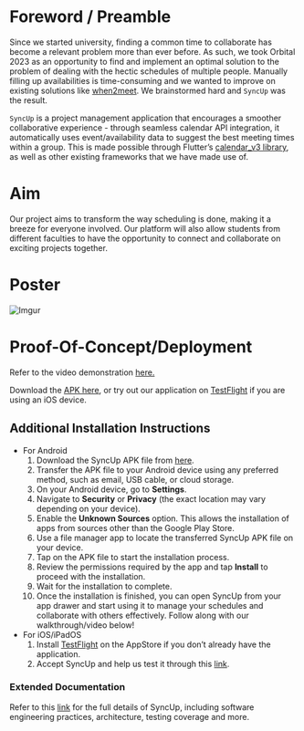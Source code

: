 # Foreword / Preamble

Since we started university, finding a common time to collaborate has become a relevant problem more than ever before. As such, we took Orbital 2023 as an opportunity to find and implement an optimal solution to the problem of dealing with the hectic schedules of multiple people. Manually filling up availabilities is time-consuming and we wanted to improve on existing solutions like [when2meet](https://www.when2meet.com/). We brainstormed hard and `SyncUp` was the result.

`SyncUp` is a project management application that encourages a smoother collaborative experience - through seamless calendar API integration, it automatically uses event/availability data to suggest the best meeting times within a group. This is made possible through Flutter’s [calendar_v3 library](https://pub.dev/documentation/googleapis/latest/calendar_v3/calendar_v3-library.html#classes), as well as other existing frameworks that we have made use of.

# Aim

Our project aims to transform the way scheduling is done, making it a breeze for everyone involved. Our platform will also allow students from different faculties to have the opportunity to connect and collaborate on exciting projects together.

# Poster

![Imgur](https://i.imgur.com/A98YDbq.png)

# Proof-Of-Concept/Deployment

Refer to the video demonstration [here.](https://drive.google.com/file/d/1LGc6AX2wE4CcYYqdPj-0h5DyKWJsg-KK/view?usp=drive_link)

Download the [APK here](https://drive.google.com/file/d/1wh4MhfOapJEHpQoG3AC5btiDd8iqRSEx/view?usp=share_link), or try out our application on [TestFlight](https://testflight.apple.com/join/CfB1z2tP) if you are using an iOS device.

## Additional Installation Instructions

- For Android
    1. Download the SyncUp APK file from [here](https://drive.google.com/file/d/1wh4MhfOapJEHpQoG3AC5btiDd8iqRSEx/view?usp=share_link).
    2. Transfer the APK file to your Android device using any preferred method, such as email, USB cable, or cloud storage.
    3. On your Android device, go to **Settings**.
    4. Navigate to **Security** or **Privacy** (the exact location may vary depending on your device).
    5. Enable the **Unknown Sources** option. This allows the installation of apps from sources other than the Google Play Store.
    6. Use a file manager app to locate the transferred SyncUp APK file on your device.
    7. Tap on the APK file to start the installation process.
    8. Review the permissions required by the app and tap **Install** to proceed with the installation.
    9. Wait for the installation to complete.
    10. Once the installation is finished, you can open SyncUp from your app drawer and start using it to manage your schedules and collaborate with others effectively. Follow along with our walkthrough/video below!
- For iOS/iPadOS
    1. Install [TestFlight](https://apps.apple.com/sg/app/testflight/id899247664) on the AppStore if you don’t already have the application.
    2. Accept SyncUp and help us test it through this [link](https://testflight.apple.com/join/CfB1z2tP).

### Extended Documentation

Refer to this [link](https://www.notion.so/README-SyncUp-b3b1cd45bde546b1949daffc7e3180eb?pvs=21) for the full details of SyncUp, including software engineering practices, architecture, testing coverage and more.
